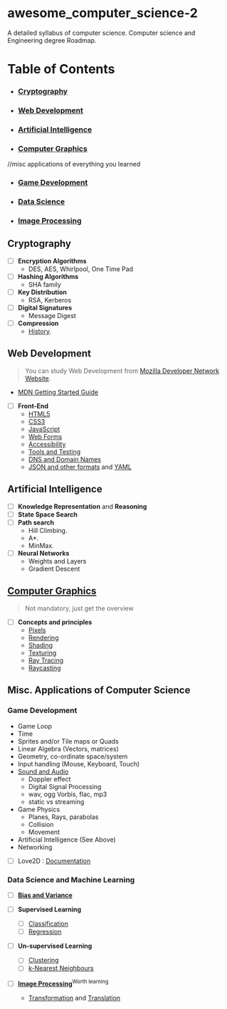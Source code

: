 # awesome_computer_science-2
A detailed syllabus of computer science. Computer science and Engineering degree Roadmap.


# Table of Contents
- ### [Cryptography](https://github.com/apeman/awesome_computer_science-2/blob/main/README.md#cryptography-1)
- ### [Web Development](https://github.com/apeman/awesome_computer_science-2/blob/main/README.md#web-development-1)
- ### [Artificial Intelligence](https://github.com/apeman/awesome_computer_science-2/blob/main/README.md#artificial-intelligence-1)
- ### [Computer Graphics](https://github.com/apeman/awesome_computer_science-2/blob/main/README.md#computer-graphics-1)

//misc applications of everything you learned
- ### [Game Development](https://github.com/apeman/awesome_computer_science-2/blob/main/README.md#game-development-1)
- ### [Data Science](https://github.com/apeman/awesome_computer_science-2/blob/main/README.md#data-science-and-machine-learning)
- ### [Image Processing](#)


## Cryptography

- [ ] **Encryption Algorithms**
    - DES, AES, Whirlpool, One Time Pad
- [ ] **Hashing Algorithms**
    - SHA family
- [ ] **Key Distribution**
    - RSA, Kerberos
- [ ] **Digital Signatures**
    - Message Digest    
 - [ ] **Compression**
    - [History](https://www.hanshq.net/zip.html#huffman).
    
## Web Development
> You can study Web Development from [Mozilla Developer Network Website](https://developer.mozilla.org/en-US/docs/Web/Tutorials).

- [MDN Getting Started Guide](https://developer.mozilla.org/en-US/docs/Learn/Getting_started_with_the_web)
- [ ] **Front-End**
    - [HTML5](https://developer.mozilla.org/en-US/docs/Learn/HTML)
    - [CSS3](https://developer.mozilla.org/en-US/docs/Learn/CSS)
    - [JavaScript](https://developer.mozilla.org/en-US/docs/Learn/JavaScript)
    - [Web Forms](https://developer.mozilla.org/en-US/docs/Learn/Forms) 
    - [Accessibility](https://developer.mozilla.org/en-US/docs/Learn/Accessibility) 
    - [Tools and Testing](https://developer.mozilla.org/en-US/docs/Learn/Tools_and_testing)
    - [DNS and Domain Names](https://developer.mozilla.org/en-US/docs/Learn/Common_questions/What_is_a_domain_name)
    - [JSON and other formats](https://www.zionandzion.com/json-vs-xml-vs-toml-vs-cson-vs-yaml/) and [YAML](https://yaml.org/)

    
## Artificial Intelligence

- [ ] **Knowledge Representation** and **Reasoning**
- [ ] **State Space Search**
- [ ] **Path search**
    - Hill Climbing.
    - A*.
    - MinMax.
- [ ] **Neural Networks**
    - Weights and Layers
    - Gradient Descent


## [Computer Graphics](https://www.cs.uic.edu/~jbell/CourseNotes/ComputerGraphics/)

> Not mandatory, just get the overview

- [ ] **Concepts and principles**
    - [Pixels](http://math.hws.edu/graphicsbook/c2/s1.html)
    - [Rendering](https://github.com/ssloy/tinyrenderer/wiki)
    - [Shading](https://www.cs.uic.edu/~jbell/CourseNotes/ComputerGraphics/LightingAndShading.html)
    - [Texturing](https://www.cs.uic.edu/~jbell/CourseNotes/ComputerGraphics/TextureMapping.html)
    - [Ray Tracing](https://raytracing.github.io/books/RayTracingInOneWeekend.html)
    - [Raycasting](http://web.cs.wpi.edu/~matt/courses/cs563/talks/powwie/p1/ray-cast.htm)


## Misc. Applications of Computer Science

### Game Development
  - Game Loop
  - Time
  - Sprites and/or Tile maps or Quads
  - Linear Algebra (Vectors, matrices)
  - Geometry, co-ordinate space/system
  - Input handling (Mouse, Keyboard, Touch)
  - [Sound and Audio](https://love2d.org/wiki/Tutorial:Audio) 
    - Doppler effect
    - Digital Signal Processing
    - wav, ogg Vorbis, flac, mp3
    - static vs streaming
  - Game Physics
    - Planes, Rays, parabolas
    - Collision
    - Movement
  - Artificial Intelligence (See Above)
  - Networking
- [ ] Love2D : [Documentation](https://love2d.org/wiki/)

### Data Science and Machine Learning

- [ ] **[Bias and Variance](https://svivek.com/teaching/lectures/slides/loss-minimization/bias-variance.pdf)**

- [ ] **Supervised Learning**
   - [ ] [Classification](https://cogitoai.home.blog/2019/08/21/what-is-classification-in-machine-learning/)
   - [ ] [Regression](https://www.topcoder.com/thrive/articles/introduction-to-linear-regression)

- [ ] **Un-supervised Learning**
   - [ ] [Clustering](https://scikit-learn.org/stable/modules/clustering.html)
   - [ ] [k-Nearest Neighbours](https://web.iitd.ac.in/~bspanda/KNN%20presentation.pdf)

- [ ] **[Image Processing](https://homepages.inf.ed.ac.uk/rbf/HIPR2/wksheets.htm)**<sup>Worth learning</sup>
    - [Transformation](http://www.it.hiof.no/~borres/j3d/math/twod/p-twod.html) and [Translation](https://homepages.inf.ed.ac.uk/rbf/HIPR2/translte.htm)
    
